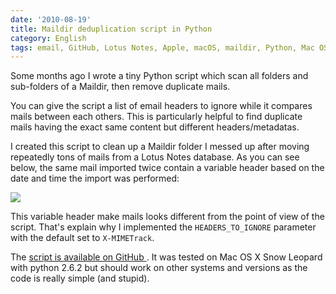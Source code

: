 ```yaml
---
date: '2010-08-19'
title: Maildir deduplication script in Python
category: English
tags: email, GitHub, Lotus Notes, Apple, macOS, maildir, Python, Mac OS X 10.6 Snow Leopard
---
```


Some months ago I wrote a tiny Python script which scan all folders and
sub-folders of a Maildir, then remove duplicate mails.

You can give the script a list of email headers to ignore while it compares
mails between each others. This is particularly helpful to find duplicate mails
having the exact same content but different headers/metadatas.

I created this script to clean up a Maildir folder I messed up after moving
repeatedly tons of mails from a Lotus Notes database. As you can see below, the
same mail imported twice contain a variable header based on the date and time
the import was performed:

![]({attach}lotus-notes-x-mimetrack-mail-header.png)

This variable header make mails looks different from the point of view of the
script. That's explain why I implemented the `HEADERS_TO_IGNORE` parameter with
the default set to `X-MIMETrack`.

The [script is available on GitHub
](https://github.com/kdeldycke/maildir-deduplicate). It was tested on Mac OS X
Snow Leopard with python 2.6.2 but should work on other systems and versions as
the code is really simple (and stupid).
